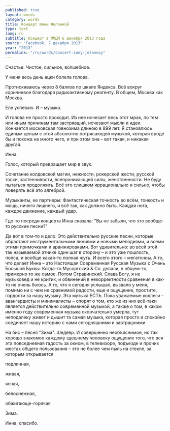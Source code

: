 ```yaml
---
published: true
layout: words
category: words
title: Концерт Инны Желанной
type: text
lang: ru
subtitle: Концерт в ММДМ 6 декабря 2013 года
source: "Facebook, 7 декабря 2013"
year: "2013"
permalink: "/ru/words/concert-inny-jelannoy"
---
```


Счастье. Чистое, сильное, волшебное.

У меня весь день ацки болела голова.

Протискиваюсь через 8 баллов по шкале Яндекса. Всё вокруг коричневое благодаря радиоактивному реагенту. В общем, Москва как Москва.

Еле успеваю. И – музыка.

И голова не просто проходит. Из нее исчезает весь этот мрак, по тем или иным причинам там застрявший, исчезают мысли и идеи. Кончается московская говнозима длиною в 899 лет. Я становлюсь единым целым с этой абсолютно потрясающей музыкой, которая вроде бы и похожа на много чего, и при этом она – вот такая, и никакая другая.

Инна.

Голос, который превращает мир в звук.

Сочетание колдовской магии, нежности, рокерской жести, русской тоски, застенчивости, всепроникающей силы, женственности. Не буду пытаться продолжить. Всё это слишком иррационально и сильно, чтобы поверять всё это алгеброй.

Музыканты, ее партнеры: Фантастическая точность во всём, тонкость и мощь, ничего лишнего, и всё так, как должно быть. Каждая нота, каждое движение, каждый удар.

Где-то посреди концерта Инна сказала: "Вы не забыли, что это вообще-то русские песни?"

Да вот в том-то и дело. Это действительно русские песни, которые обрастают инструментальными линиями и новыми мелодиями, и всеми этими примочками и аранжировками. Вот удивительно: во всей этой так называемой этнике один шаг в сторону – и это уже пошлость, попса, и вообще какая-то полная жуть. И всего этого – мегатонны. А то, что делает Инна – это Настоящая Современная Русская Музыка с Очень Большой Буквы. Когда-то Мусоргский & Co. делали, в общем-то, примерно то же самое. Потом Стравинский. Слава Богу, я не музыковед и не критик, и обвинений в некорректности сравнения я как-то не очень боюсь. А то, что я сегодня услышал, вызвало у меня, помимо ни с чем не сравнимой радости, еще и ощущение, простите, гордости за нашу музыку. Эта музыка ЕСТЬ. Пока уважаемые коллеги – авангардисты и минималисты – спорят о том, кто же из них всё-таки является действительно современной музыкой, а также о том, в каком именно году современная музыка окончательно умерла, тут неподалеку живет и дышит та самая музыка, которая просто и спокойно соединяет нашу историю с нами сегодняшними и завтрашними.

На бис – песня "Зима". Шедевр. И совершенно необъяснимое, но так хорошо знакомое каждому здешнему человеку ощущение того, что вся эта повседневная гадость за окном, в телевизоре, подъезде и прочих местах общего пользования – это не более чем пыль на стекле, за которым открывается

подлинная,

живая,

ясная,

белоснежная,

обжигающе-горячая

Зима.  

  
  
  
Инна, спасибо.